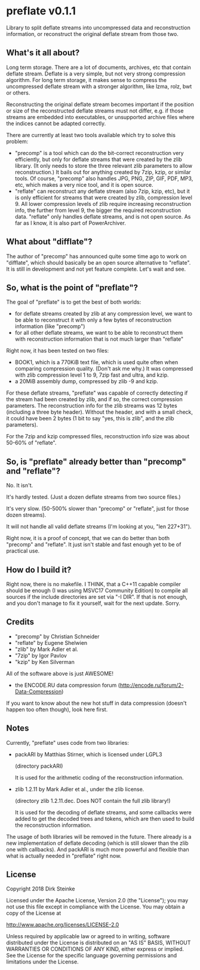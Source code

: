 preflate v0.1.1
===============
Library to split deflate streams into uncompressed data and reconstruction information,
or reconstruct the original deflate stream from those two. 


What's it all about?
--------------------
Long term storage. There are a lot of documents, archives, etc that contain deflate stream.
Deflate is a very simple, but not very strong compression algorithm. For long term storage,
it makes sense to compress the uncompressed deflate stream with a stronger algorithm, like
lzma, rolz, bwt or others.

Reconstructing the original deflate stream becomes important if the position or size
of the reconstructed deflate streams must not differ, e.g. if those streams are embedded
into executables, or unsupported archive files where the indices cannot be adapted correctly.

There are currently at least two tools available which try to solve this problem:
- "precomp" is a tool which can do the bit-correct reconstruction very efficiently,
  but only for deflate streams that were created by the zlib library. (It only needs
  to store the three relevant zlib parameters to allow reconstruction.)
  It bails out for anything created by 7zip, kzip, or similar tools.
  Of course, "precomp" also handles JPG, PNG, ZIP, GIF, PDF, MP3, etc, which makes
  a very nice tool, and it is open source.
- "reflate" can reconstruct any deflate stream (also 7zip, kzip, etc), but it is only 
  efficient for streams that were created by zlib, compression level 9. 
  All lower compression levels of zlib require increasing reconstruction info, the further
  from level 9, the bigger the required reconstruction data.
  "reflate" only handles deflate streams, and is not open source. As far as I know,
  it is also part of PowerArchiver.


What about "difflate"?
----------------------
The author of "precomp" has announced quite some time ago to work on "difflate", 
which should basically be an open source alternative to "reflate". It is still in
development and not yet feature complete. Let's wait and see.


So, what is the point of "preflate"?
------------------------------------
The goal of "preflate" is to get the best of both worlds:
- for deflate streams created by zlib at any compression level, we want to
  be able to reconstruct it with only a few bytes of reconstruction information (like "precomp")
- for all other deflate streams, we want to be able to reconstruct them with
  reconstruction information that is not much larger than "reflate"

Right now, it has been tested on two files:
- BOOK1, which is a 770KiB text file, which is used quite often when comparing compression 
  quality. (Don't ask me why.)
  It was compressed with zlib compression level 1 to 9, 7zip fast and ultra, and kzip.
- a 20MiB assembly dump, compressed by zlib -9 and kzip.

For these deflate streams, "preflate" was capable of correctly detecting if the stream
had been created by zlib, and if so, the correct compression parameters. The reconstruction
info for the zlib streams was 12 bytes (including a three byte header). Without the header,
and with a small check, it could have been 2 bytes (1 bit to say "yes, this is zlib", and the zlib 
parameters). 

For the 7zip and kzip compressed files, reconstruction info size was about 50-60% of "reflate".


So, is "preflate" already better than "precomp" and "reflate"? 
--------------------------------------------------------------
No. It isn't. 

It's hardly tested. (Just a dozen deflate streams from two source files.)

It's very slow. (50-500% slower than "precomp" or "reflate", just for those dozen streams).

It will not handle all valid deflate streams (I'm looking at you, "len 227+31").

Right now, it is a proof of concept, that we can do better than both "precomp" and "reflate". 
It just isn't stable and fast enough yet to be of practical use.


How do I build it?
------------------
Right now, there is no makefile. I THINK, that a C++11 capable compiler should be enough
(I was using MSVC17 Community Edition) to compile all sources if the include directories
are set via "-I DIR". If that is not enough, and you don't manage to fix it yourself,
wait for the next update. Sorry.


Credits
-------
- "precomp" by Christian Schneider
- "reflate" by Eugene Shelwien
- "zlib" by Mark Adler et al.
- "7zip" by Igor Pavlov
- "kzip" by Ken Silverman

All of the software above is just AWESOME!

- the ENCODE.RU data compression forum (http://encode.ru/forum/2-Data-Compression)

If you want to know about the new hot stuff in data compression (doesn't happen
too often though), look here first.


Notes
-----
Currently, "preflate" uses code from two libraries:
- packARI by Matthias Stirner, which is licensed under LGPL3

  (directory packARI)

  It is used for the arithmetic coding of the reconstruction information.
- zlib 1.2.11 by Mark Adler et al., under the zlib license.

  (directory zlib 1.2.11.dec. Does NOT contain the full zlib library!)

  It is used for the decoding of deflate streams, and some callbacks were
  added to get the decoded trees and tokens, which are then used to build
  the reconstruction information.

The usage of both libraries will be removed in the future. 
There already is a new implementation of deflate decoding (which is still slower 
than the zlib one with callbacks).
And packARI is much more powerful and flexible than what is actually needed
in "preflate" right now.


License
-------
Copyright 2018 Dirk Steinke

Licensed under the Apache License, Version 2.0 (the "License");
you may not use this file except in compliance with the License.
You may obtain a copy of the License at

http://www.apache.org/licenses/LICENSE-2.0

Unless required by applicable law or agreed to in writing, software
distributed under the License is distributed on an "AS IS" BASIS,
WITHOUT WARRANTIES OR CONDITIONS OF ANY KIND, either express or implied.
See the License for the specific language governing permissions and
limitations under the License.
